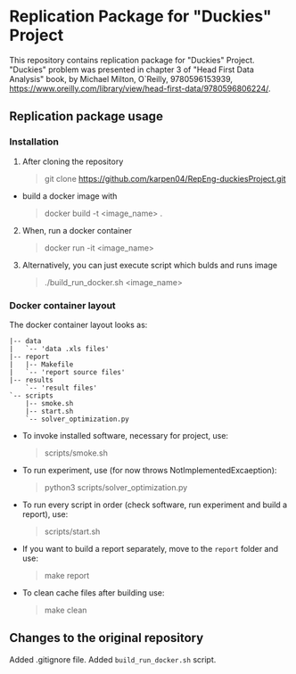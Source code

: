 # Replication Package for "Duckies" Project
This repository contains replication package for "Duckies" Project. "Duckies" problem was presented in chapter 3 of "Head First Data Analysis" book, by Michael Milton, O`Reilly, 9780596153939, https://www.oreilly.com/library/view/head-first-data/9780596806224/.

## Replication package usage
### Installation
1. After cloning the repository
    > git clone https://github.com/karpen04/RepEng-duckiesProject.git
- build a docker image with
    > docker build -t <image_name> .
2. When, run a docker container
    > docker run -it <image_name>
3. Alternatively, you can just execute script which bulds and runs image
    > ./build_run_docker.sh <image_name>
### Docker container layout
The docker container layout looks as: 
```.
|-- data
|   `-- 'data .xls files'
|-- report
|   |-- Makefile
|   `-- 'report source files'
|-- results
    `-- 'result files'
`-- scripts
    |-- smoke.sh
    |-- start.sh
    `-- solver_optimization.py
```
- To invoke installed software, necessary for project, use:
    > scripts/smoke.sh

- To run experiment, use (for now throws NotImplementedExcaeption):
    > python3 scripts/solver_optimization.py

- To run every script in order (check software, run experiment and build a report), use:
    > scripts/start.sh

- If you want to build a report separately, move to the ```report``` folder and use:
    > make report

- To clean cache files after building use:
    > make clean

## Changes to the original repository
Added .gitignore file. Added ```build_run_docker.sh``` script.
